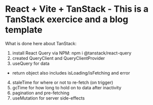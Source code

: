 # React + Vite + TanStack - This is a TanStack exercice and a blog template

What is done here about TanStack:
1. install React Query via NPM: npm i @tanstack/react-query
2. created QueryClient and QueryClientProvider
3. useQuery for data
- return object also includes isLoading/isFetching and error
4. staleTime for where or not to re-fetch (on trigger)
5. gcTime for how long to hold on to data after inactivity
6. pagination and pre-fetching
7. useMutation for server side-effects




